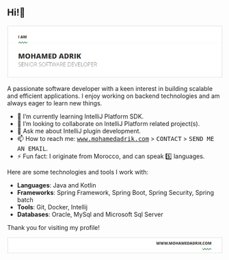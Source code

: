 ## Hi!👋

![Image Alt text](img/ADRIK_BANNER.PNG)

A passionate software developer with a keen interest in building scalable and efficient applications. I enjoy working on backend technologies and am always eager to learn new things.

- 🌱 I’m currently learning IntelliJ Platform SDK.
- 👯 I’m looking to collaborate on IntelliJ Platform related project(s).
- 💬 Ask me about IntelliJ plugin development.
- 📫 How to reach me: <kbd>www.mohamedadrik.com</kbd> > <kbd>CONTACT</kbd> > <kbd>SEND ME AN EMAIL</kbd>.
- ⚡ Fun fact: I originate from Morocco, and can speak 5️⃣ languages.

Here are some technologies and tools I work with:

- **Languages**: Java and Kotlin
- **Frameworks**: Spring Framework, Spring Boot, Spring Security, Spring batch
- **Tools**: Git, Docker, Intellij
- **Databases**: Oracle, MySql and Microsoft Sql Server

Thank you for visiting my profile!

![Image Alt text](img/ADRIK_FOOTER.PNG)